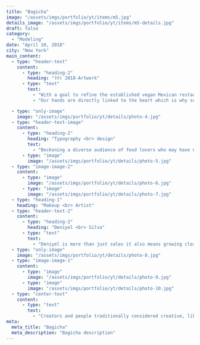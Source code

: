 ```yaml
---
title: "Bagicha"
image: "/assets/imgs/portfolio/yt/items/m5.jpg"
details_image: "/assets/imgs/portfolio/yt/items/m5-details.jpg"
draft: false
category:
  - "Modeling"
date: "April 10, 2018"
city: "New York"
main_content:
  - type: "header-text"
    content:
      - type: "heading-2"
        heading: "(©) 2018-Artwork"
      - type: "text"
        text:
          - "With a goal to refine the established vegan Mexican restaurants’ visual identity and language, we set out to create a brand that imagining the warm feeling of being in your Mother’s kitchen. The many hands that are involved in the cooking process and the hands that pass along recipes through generations."
          - "Our hands are directly linked to the heart which is why so much love and intention is put into the food created at home. This new visual direction leans into the intimate kitchen and familial connection within Mexican and Latin homes."

  - type: "only-image"
    image: "/assets/imgs/portfolio/yt/details/photo-4.jpg"
  - type: "header-text-image"
    content:
      - type: "heading-2"
        heading: "Typography <br> design"
        text:
          - "Beckoning a diverse audience of food lovers who may have never considered trying dumplings before. The unique blend of bold quirkiness and personality sets this brand apart, marking its own distinct place in the crowded world of bold font family."
      - type: "image"
        image: "/assets/imgs/portfolio/yt/details/photo-5.jpg"
  - type: "image-image-2"
    content:
      - type: "image"
        image: "/assets/imgs/portfolio/yt/details/photo-6.jpg"
      - type: "image"
        image: "/assets/imgs/portfolio/yt/details/photo-7.jpg"
  - type: "heading-1"
    heading: "Makeup <br> Artist"
  - type: "header-text-2"
    content:
      - type: "heading-2"
        heading: "Deniyel <br> Silva"
      - type: "text"
        text:
          - "Deniyel is more than just sales it also means growing closer to your customers, and developing a common vision around topics they care about, like environmental and social issues."
  - type: "only-image"
    image: "/assets/imgs/portfolio/yt/details/photo-8.jpg"
  - type: "image-image-1"
    content:
      - type: "image"
        image: "/assets/imgs/portfolio/yt/details/photo-9.jpg"
      - type: "image"
        image: "/assets/imgs/portfolio/yt/details/photo-10.jpg"
  - type: "center-text"
    content:
      - type: "text"
        text:
          - "Creators and people traditionally considered creative, like artists, writers, and designers, seem especially concerned about of when perform task better than humans just add to the frenzy."
meta:
  meta_title: "Bagicha"
  meta_description: "Bagicha description"
---
```

